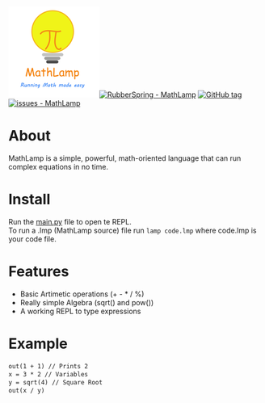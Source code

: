 ![MathLamp Logo](docs/img/logo.png)[![RubberSpring - MathLamp](https://img.shields.io/static/v1?label=RubberSpring&message=MathLamp&color=blue&logo=github)](https://github.com/RubberSpring/MathLamp "Go to GitHub repo")
[![GitHub tag](https://img.shields.io/github/tag/RubberSpring/MathLamp?include_prereleases=&sort=semver&color=blue)](https://github.com/RubberSpring/MathLamp/releases/)
[![issues - MathLamp](https://img.shields.io/github/issues/RubberSpring/MathLamp)](https://github.com/RubberSpring/MathLamp/issues)  
# About

MathLamp is a simple, powerful, math-oriented language that can run complex equations in no time.

# Install

Run the [main.py](mathlamp/main.py) file to open te REPL.  
To run a .lmp (MathLamp source) file run `lamp code.lmp` where code.lmp is your code file.

# Features

* Basic Artimetic operations (+ - * / %)
* Really simple Algebra (sqrt() and pow())
* A working REPL to type expressions

# Example

```
out(1 + 1) // Prints 2
x = 3 * 2 // Variables
y = sqrt(4) // Square Root
out(x / y)
```
